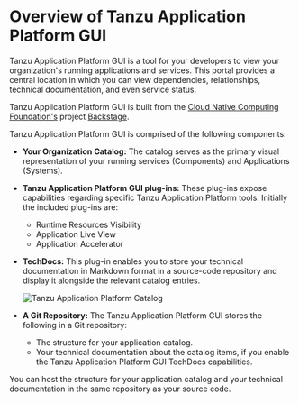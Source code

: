 # Overview of Tanzu Application Platform GUI

Tanzu Application Platform GUI is a tool for your developers to view your organization's running
applications and services.
This portal provides a central location in which you can view dependencies, relationships, technical
documentation, and even service status.

Tanzu Application Platform GUI is built from the
[Cloud Native Computing Foundation's](https://www.cncf.io/) project [Backstage](https://backstage.io/).

Tanzu Application Platform GUI is comprised of the following components:

* **Your Organization Catalog:**
  The catalog serves as the primary visual representation of your running services (Components) and
  Applications (Systems).

* **Tanzu Application Platform GUI plug-ins:**
  These plug-ins expose capabilities regarding specific Tanzu Application Platform tools.
  Initially the included plug-ins are:
  * Runtime Resources Visibility
  * Application Live View
  * Application Accelerator

* **TechDocs:**
  This plug-in enables you to store your technical documentation in Markdown format in a source-code
  repository and display it alongside the relevant catalog entries.

  ![Tanzu Application Platform Catalog](./images/tap-gui-catalog.png)

* **A Git Repository:**
The Tanzu Application Platform GUI stores the following in a Git repository:
  * The structure for your application catalog.
  * Your technical documentation about the catalog items, if you enable the Tanzu Application Platform GUI TechDocs capabilities.

You can host the structure for your application catalog and your technical documentation in the same repository as your source code.
